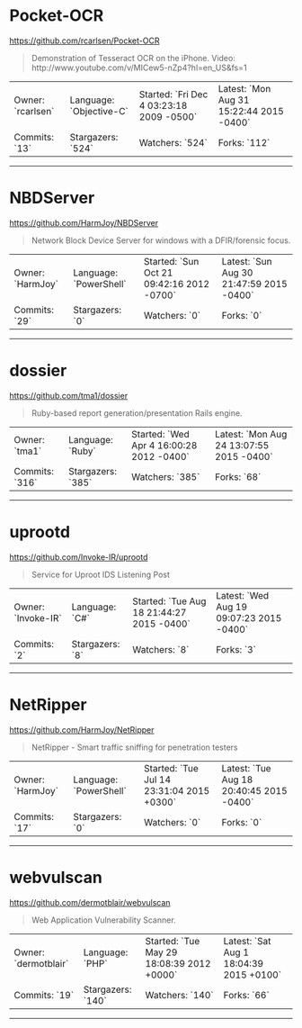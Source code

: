 # Pocket-OCR

https://github.com/rcarlsen/Pocket-OCR
<blockquote>
Demonstration of Tesseract OCR on the iPhone. Video: http://www.youtube.com/v/MICew5-nZp4?hl=en_US&amp;fs=1
</blockquote>

<table>
<tr><td>Owner: `rcarlsen`</td>
    <td>Language: `Objective-C`</td>
    <td>Started: `Fri Dec 4 03:23:18 2009 -0500`</td>
    <td>Latest: `Mon Aug 31 15:22:44 2015 -0400`</td></tr>
<tr><td>Commits: `13`</td>
    <td>Stargazers: `524`</td>
    <td>Watchers: `524`</td>
    <td>Forks: `112`</td></tr>
</table>

---

# NBDServer

https://github.com/HarmJoy/NBDServer
<blockquote>
Network Block Device Server for windows with a DFIR/forensic focus.
</blockquote>

<table>
<tr><td>Owner: `HarmJoy`</td>
    <td>Language: `PowerShell`</td>
    <td>Started: `Sun Oct 21 09:42:16 2012 -0700`</td>
    <td>Latest: `Sun Aug 30 21:47:59 2015 -0400`</td></tr>
<tr><td>Commits: `29`</td>
    <td>Stargazers: `0`</td>
    <td>Watchers: `0`</td>
    <td>Forks: `0`</td></tr>
</table>

---

# dossier

https://github.com/tma1/dossier
<blockquote>
Ruby-based report generation/presentation Rails engine.
</blockquote>

<table>
<tr><td>Owner: `tma1`</td>
    <td>Language: `Ruby`</td>
    <td>Started: `Wed Apr 4 16:00:28 2012 -0400`</td>
    <td>Latest: `Mon Aug 24 13:07:55 2015 -0400`</td></tr>
<tr><td>Commits: `316`</td>
    <td>Stargazers: `385`</td>
    <td>Watchers: `385`</td>
    <td>Forks: `68`</td></tr>
</table>

---

# uprootd

https://github.com/Invoke-IR/uprootd
<blockquote>
Service for Uproot IDS Listening Post
</blockquote>

<table>
<tr><td>Owner: `Invoke-IR`</td>
    <td>Language: `C#`</td>
    <td>Started: `Tue Aug 18 21:44:27 2015 -0400`</td>
    <td>Latest: `Wed Aug 19 09:07:23 2015 -0400`</td></tr>
<tr><td>Commits: `2`</td>
    <td>Stargazers: `8`</td>
    <td>Watchers: `8`</td>
    <td>Forks: `3`</td></tr>
</table>

---

# NetRipper

https://github.com/HarmJoy/NetRipper
<blockquote>
NetRipper - Smart traffic sniffing for penetration testers
</blockquote>

<table>
<tr><td>Owner: `HarmJoy`</td>
    <td>Language: `PowerShell`</td>
    <td>Started: `Tue Jul 14 23:31:04 2015 +0300`</td>
    <td>Latest: `Tue Aug 18 20:40:45 2015 -0400`</td></tr>
<tr><td>Commits: `17`</td>
    <td>Stargazers: `0`</td>
    <td>Watchers: `0`</td>
    <td>Forks: `0`</td></tr>
</table>

---

# webvulscan

https://github.com/dermotblair/webvulscan
<blockquote>
Web Application Vulnerability Scanner.
</blockquote>

<table>
<tr><td>Owner: `dermotblair`</td>
    <td>Language: `PHP`</td>
    <td>Started: `Tue May 29 18:08:39 2012 +0000`</td>
    <td>Latest: `Sat Aug 1 18:04:39 2015 +0100`</td></tr>
<tr><td>Commits: `19`</td>
    <td>Stargazers: `140`</td>
    <td>Watchers: `140`</td>
    <td>Forks: `66`</td></tr>
</table>

---

